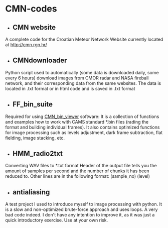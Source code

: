 CMN-codes
=========

  * ## CMN website
  
  A complete code for the Croatian Meteor Network Website currently located at http://cmn.rgn.hr/

  * ## CMNdownloader 
  
  Python script used to automatically (some data is downloaded daily, some every 6 hours) download images from CMOR radar and NASA fireball network, and their corresponding data from the same websites. The data is located in .txt format or in html code and is saved in .txt format

  * ## FF_bin_suite 
  
  Required for using [CMN_bin_viewer](http://cmn.rgn.hr/binviewer/binviewer.html) software: 
  It is a collection of functions and examples how to work with CAMS standard *.bin files (rading the format and building individual frames).
  It also contains optimized functions for image processing such as levels adjustment, dark frame subtraction, flat fielding, image stacking, etc.

  * ## HMM_radio2txt
  
  Converting WAV files to *.txt format
  Header of the output file tells you the amount of samples per second and the number of chunks it has been reduced to.
  Other lines are in the following format: (sample_no) (level)

  * ## antialiasing 
    
  A test project I used to introduce myself to image processing with python. It is a slow and non-optimized brute-force approach and uses loops. A very bad code indeed.
  I don't have any intention to improve it, as it was just a quick introductory exercise. Use at your own risk.
